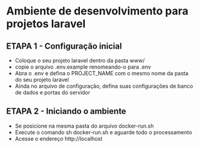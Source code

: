 # Ambiente de desenvolvimento para projetos laravel

## ETAPA 1 - Configuração inicial

- Coloque o seu projeto laravel dentro da pasta www/
- copie o arquivo .env.example renomeando-o para .env
- Abra o .env e defina o PROJECT_NAME com o mesmo nome da pasta do seu projeto laravel
- Ainda no arquivo de configuração, defina suas configurações de banco de dados e portas
  do servidor

## ETAPA 2 - Iniciando o ambiente
- Se posicione na mesma pasta do arquivo docker-run.sh
- Execute o comando sh docker-run.sh e aguarde todo o processamento
- Acesse o endereço http://localhost
